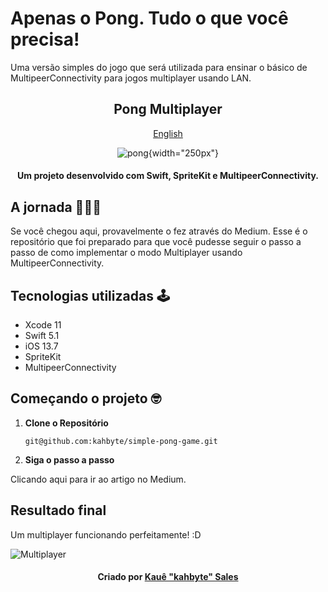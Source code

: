 # Apenas o Pong. Tudo o que você precisa!
Uma versão simples do jogo que será utilizada para ensinar o básico de MultipeerConnectivity para jogos multiplayer usando LAN.

<div align = "center">
<h2> Pong Multiplayer </h2>
    
[English](https://github.com/kahbyte/simple-pong-game/blob/master/READMEus-en.md)
    
![pong](https://i.pinimg.com/originals/0b/d8/6c/0bd86c5869de63194cabe87431956673.png){width="250px"}
    
<h4>Um projeto desenvolvido com Swift, SpriteKit e MultipeerConnectivity.</h4>
</div>

## A jornada 👨🏽‍💻
Se você chegou aqui, provavelmente o fez através do Medium. Esse é o repositório que foi preparado para que você pudesse seguir o passo a passo de como implementar o modo Multiplayer usando MultipeerConnectivity. 

## Tecnologias utilizadas 🕹
* Xcode 11
* Swift 5.1
* iOS 13.7
* SpriteKit
* MultipeerConnectivity

## Começando o projeto 🤓
1. **Clone o Repositório**

    ```shell
    git@github.com:kahbyte/simple-pong-game.git
    ```
    
2. **Siga o passo a passo**

Clicando aqui para ir ao artigo no Medium.

## Resultado final

Um multiplayer funcionando perfeitamente! :D

![Multiplayer](https://i.pinimg.com/originals/b0/5a/1b/b05a1bd15645ef68e91ccd7a5fc1014d.gif)

<h4 align="center">
    Criado por <a href="https://www.linkedin.com/in/kahbyte/"> Kauê "kahbyte" Sales </a>
</h4>
